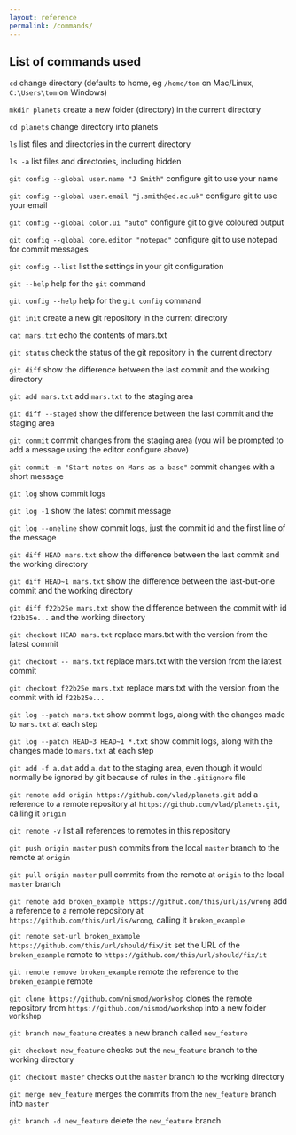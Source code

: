 ```yaml
---
layout: reference
permalink: /commands/
---
```


## List of commands used

`cd`
change directory (defaults to home, eg `/home/tom` on Mac/Linux, `C:\Users\tom` on Windows)

`mkdir planets`
create a new folder (directory) in the current directory

`cd planets`
change directory into planets

`ls`
list files and directories in the current directory

`ls -a`
list files and directories, including hidden

`git config --global user.name "J Smith"`
configure git to use your name

`git config --global user.email "j.smith@ed.ac.uk"`
configure git to use your email

`git config --global color.ui "auto"`
configure git to give coloured output

`git config --global core.editor "notepad"`
configure git to use notepad for commit messages

`git config --list`
list the settings in your git configuration

`git --help`
help for the `git` command

`git config --help`
help for the `git config` command

`git init`
create a new git repository in the current directory

`cat mars.txt`
echo the contents of mars.txt

`git status`
check the status of the git repository in the current directory

`git diff`
show the difference between the last commit and the working directory

`git add mars.txt`
add `mars.txt` to the staging area

`git diff --staged`
show the difference between the last commit and the staging area

`git commit`
commit changes from the staging area (you will be prompted to add a message
using the editor configure above)

`git commit -m "Start notes on Mars as a base"`
commit changes with a short message

`git log`
show commit logs

`git log -1`
show the latest commit message

`git log --oneline`
show commit logs, just the commit id and the first line of the message

`git diff HEAD mars.txt`
show the difference between the last commit and the working directory

`git diff HEAD~1 mars.txt`
show the difference between the last-but-one commit and the working directory

`git diff f22b25e mars.txt`
show the difference between the commit with id `f22b25e...` and the working directory

`git checkout HEAD mars.txt`
replace mars.txt with the version from the latest commit

`git checkout -- mars.txt`
replace mars.txt with the version from the latest commit

`git checkout f22b25e mars.txt`
replace mars.txt with the version from the commit with id `f22b25e...`

`git log --patch mars.txt`
show commit logs, along with the changes made to `mars.txt` at each step

`git log --patch HEAD~3 HEAD~1 *.txt`
show commit logs, along with the changes made to `mars.txt` at each step

`git add -f a.dat`
add `a.dat` to the staging area, even though it would normally be ignored by
git because of rules in the `.gitignore` file

`git remote add origin https://github.com/vlad/planets.git`
add a reference to a remote repository at `https://github.com/vlad/planets.git`,
calling it `origin`

`git remote -v`
list all references to remotes in this repository

`git push origin master`
push commits from the local `master` branch to the remote at `origin`

`git pull origin master`
pull commits from the remote at `origin` to the local `master` branch

`git remote add broken_example https://github.com/this/url/is/wrong`
add a reference to a remote repository at `https://github.com/this/url/is/wrong`,
calling it `broken_example`

`git remote set-url broken_example https://github.com/this/url/should/fix/it`
set the URL of the `broken_example` remote to `https://github.com/this/url/should/fix/it`

`git remote remove broken_example`
remote the reference to the `broken_example` remote

`git clone https://github.com/nismod/workshop`
clones the remote repository from `https://github.com/nismod/workshop` into a
new folder `workshop`

`git branch new_feature`
creates a new branch called `new_feature`

`git checkout new_feature`
checks out the `new_feature` branch to the working directory

`git checkout master`
checks out the `master` branch to the working directory

`git merge new_feature`
merges the commits from the `new_feature` branch into `master`

`git branch -d new_feature`
delete the `new_feature` branch

